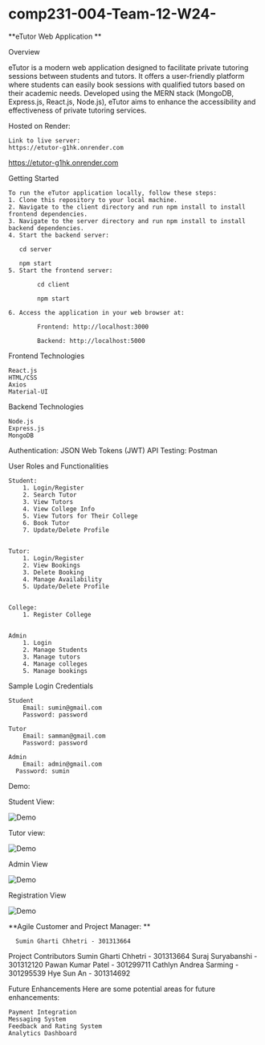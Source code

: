 ﻿# comp231-004-Team-12-W24-
 
**eTutor Web Application
**

Overview

eTutor is a modern web application designed to facilitate private tutoring sessions between students and tutors. It offers a user-friendly platform where students can easily book sessions with qualified tutors based on their academic needs. Developed using the MERN stack (MongoDB, Express.js, React.js, Node.js), eTutor aims to enhance the accessibility and effectiveness of private tutoring services.

Hosted on Render:

    Link to live server:
    https://etutor-g1hk.onrender.com

https://etutor-g1hk.onrender.com


Getting Started

    To run the eTutor application locally, follow these steps:
    1. Clone this repository to your local machine.
    2. Navigate to the client directory and run npm install to install frontend dependencies.
    3. Navigate to the server directory and run npm install to install backend dependencies.
    4. Start the backend server:

       cd server

       npm start
    5. Start the frontend server:

            cd client

            npm start

    6. Access the application in your web browser at:

            Frontend: http://localhost:3000
  
            Backend: http://localhost:5000




Frontend Technologies

    React.js
    HTML/CSS
    Axios
    Material-UI


Backend Technologies

    Node.js
    Express.js
    MongoDB


Authentication: JSON Web Tokens (JWT)
API Testing: Postman


User Roles and Functionalities
      
    Student:
        1. Login/Register
        2. Search Tutor
        3. View Tutors
        4. View College Info
        5. View Tutors for Their College
        6. Book Tutor
        7. Update/Delete Profile


    Tutor:
        1. Login/Register
        2. View Bookings
        3. Delete Booking
        4. Manage Availability
        5. Update/Delete Profile


    College:
        1. Register College


    Admin
        1. Login
        2. Manage Students
        3. Manage tutors
        4. Manage colleges
        5. Manage bookings

Sample Login Credentials

    Student
        Email: sumin@gmail.com
        Password: password
        
    Tutor
        Email: samman@gmail.com
        Password: password
        
    Admin
        Email: admin@gmail.com
      Password: sumin


Demo:

  Student View:


![Demo](https://github.com/SurajSuryabanshi/comp231-004-Team-12-W24-/assets/144243748/fd38b732-7a04-463b-bd66-445f28d2a4bc)


     
 Tutor view:

  ![Demo](https://github.com/SurajSuryabanshi/comp231-004-Team-12-W24-/assets/144243748/e6c0e584-81a1-43cc-baef-d987af2ce57f)

 Admin View


![Demo](https://github.com/SurajSuryabanshi/comp231-004-Team-12-W24-/assets/144243748/2c27f86f-a5bc-4507-b48b-41efb62de404)



 Registration View
    
![Demo](https://github.com/SurajSuryabanshi/comp231-004-Team-12-W24-/assets/144243748/07a597fb-6dda-44a4-acb7-65cf3bee6c14)



**Agile Customer and Project Manager:
**

      Sumin Gharti Chhetri - 301313664


Project Contributors
      Sumin Gharti Chhetri - 301313664
      Suraj Suryabanshi - 301312120
      Pawan Kumar Patel - 301299711
      Cathlyn Andrea Sarming - 301295539
      Hye Sun An - 301314692

Future Enhancements
Here are some potential areas for future enhancements:

    Payment Integration
    Messaging System
    Feedback and Rating System
    Analytics Dashboard
